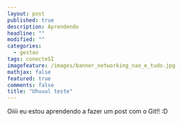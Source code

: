```yaml
---
layout: post
published: true
description: Aprendendo
headline: ""
modified: ""
categories: 
  - gestao
tags: conecteSI
imagefeature: /images/banner_networking_nao_e_tudo.jpg
mathjax: false
featured: true
comments: false
title: "Uhuuul teste"
---
```


Oiiii eu estou aprendendo a fazer um post com o Git!! :D

